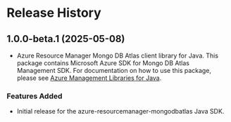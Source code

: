 # Release History

## 1.0.0-beta.1 (2025-05-08)

- Azure Resource Manager Mongo DB Atlas client library for Java. This package contains Microsoft Azure SDK for Mongo DB Atlas Management SDK. For documentation on how to use this package, please see [Azure Management Libraries for Java](https://aka.ms/azsdk/java/mgmt).
### Features Added

- Initial release for the azure-resourcemanager-mongodbatlas Java SDK.
